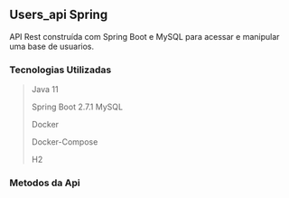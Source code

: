 ## Users_api Spring

API Rest construída com Spring Boot e MySQL para acessar e manipular uma base de usuarios.

### Tecnologias Utilizadas
> Java 11
> 
> Spring Boot 2.7.1
> MySQL
> 
> Docker
> 
> Docker-Compose
> 
> H2

### Metodos da Api
